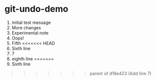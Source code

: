 # git-undo-demo
1. Initial test message
2. More changes
3. Experimental note 
4. Oops! 
5. Fifth 
<<<<<<< HEAD
6. Sixth line 
7. 7 
8. eighth line
=======
6. Sixth line 
>>>>>>> parent of d18e423 (Add line 7)
